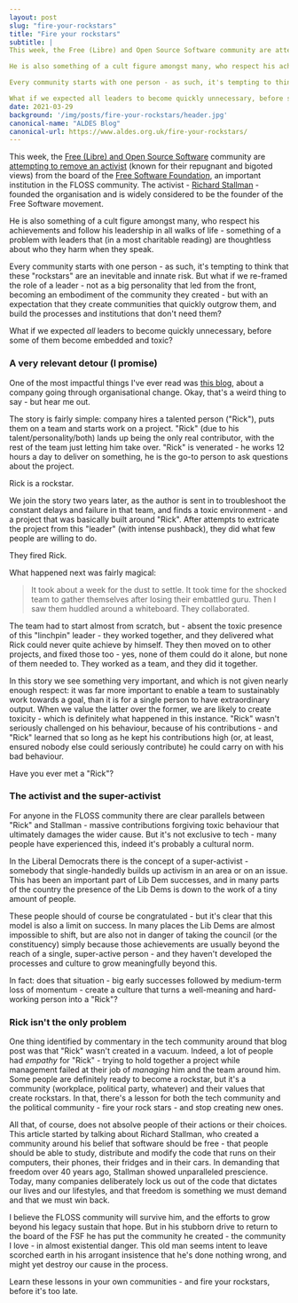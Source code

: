 ```yaml
---
layout: post
slug: "fire-your-rockstars"
title: "Fire your rockstars"
subtitle: |
This week, the Free (Libre) and Open Source Software community are attempting to remove an activist (known for their repugnant and bigoted views) from the board of the Free Software Foundation, an important institution in the FLOSS community. The activist - Richard Stallman - founded the organisation and is widely considered to be the founder of the Free Software movement.

He is also something of a cult figure amongst many, who respect his achievements and follow his leadership in all walks of life - something of a problem with leaders that (in a most charitable reading) are thoughtless about who they harm when they speak.

Every community starts with one person - as such, it's tempting to think that these "rockstars" are an inevitable and innate risk. But what if we re-framed the role of a leader - not as a big personality that led from the front, becoming an embodiment of the community they created - but with an expectation that they create communities that quickly outgrow them, and build the processes and institutions that don't need them?

What if we expected all leaders to become quickly unnecessary, before some of them become embedded and toxic?
date: 2021-03-29
background: '/img/posts/fire-your-rockstars/header.jpg'
canonical-name: "ALDES Blog"
canonical-url: https://www.aldes.org.uk/fire-your-rockstars/
---
```


This week, the [Free (Libre) and Open Source Software](https://en.wikipedia.org/wiki/Free_and_open-source_software) community are [attempting to remove an activist](https://rms-open-letter.github.io/) (known for their repugnant and bigoted views) from the board of the [Free Software Foundation](https://en.wikipedia.org/wiki/Free_Software_Foundation), an important institution in the FLOSS community. The activist - [Richard Stallman](https://en.wikipedia.org/wiki/Richard_Stallman) - founded the organisation and is widely considered to be the founder of the Free Software movement.

He is also something of a cult figure amongst many, who respect his achievements and follow his leadership in all walks of life - something of a problem with leaders that (in a most charitable reading) are thoughtless about who they harm when they speak.

Every community starts with one person - as such, it's tempting to think that these "rockstars" are an inevitable and innate risk. But what if we re-framed the role of a leader - not as a big personality that led from the front, becoming an embodiment of the community they created - but with an expectation that they create communities that quickly outgrow them, and build the processes and institutions that don't need them?

What if we expected *all* leaders to become quickly unnecessary, before some of them become embedded and toxic?

### A very relevant detour (I promise)

One of the most impactful things I've ever read was [this blog](https://www.freecodecamp.org/news/we-fired-our-top-talent-best-decision-we-ever-made-4c0a99728fde/), about a company going through organisational change. Okay, that's a weird thing to say - but hear me out.

The story is fairly simple: company hires a talented person ("Rick"), puts them on a team and starts work on a project. "Rick" (due to his talent/personality/both) lands up being the only real contributor, with the rest of the team just letting him take over. "Rick" is venerated - he works 12 hours a day to deliver on something, he is the go-to person to ask questions about the project.

Rick is a rockstar.

We join the story two years later, as the author is sent in to troubleshoot the constant delays and failure in that team, and finds a toxic environment - and a project that was basically built around "Rick". After attempts to extricate the project from this "leader" (with intense pushback), they did what few people are willing to do.

They fired Rick.

What happened next was fairly magical:

> It took about a week for the dust to settle. It took time for the shocked team to gather themselves after losing their embattled guru. Then I saw them huddled around a whiteboard. They collaborated.

The team had to start almost from scratch, but - absent the toxic presence of this "linchpin" leader - they worked together, and they delivered what Rick could never quite achieve by himself. They then moved on to other projects, and fixed those too - yes, none of them could do it alone, but none of them needed to. They worked as a team, and they did it together.

In this story we see something very important, and which is not given nearly enough respect: it was far more important to enable a team to sustainably work towards a goal, than it is for a single person to have extraordinary output. When we value the latter over the former, we are likely to create toxicity - which is definitely what happened in this instance. "Rick" wasn't seriously challenged on his behaviour, because of his contributions - and "Rick" learned that so long as he kept his contributions high (or, at least, ensured nobody else could seriously contribute) he could carry on with his bad behaviour.

Have you ever met a "Rick"?

### The activist and the super-activist

For anyone in the FLOSS community there are clear parallels between "Rick" and Stallman - massive contributions forgiving toxic behaviour that ultimately damages the wider cause. But it's not exclusive to tech - many people have experienced this, indeed it's probably a cultural norm.

In the Liberal Democrats there is the concept of a super-activist - somebody that single-handedly builds up activism in an area or on an issue. This has been an important part of Lib Dem successes, and in many parts of the country the presence of the Lib Dems is down to the work of a tiny amount of people.

These people should of course be congratulated - but it's clear that this model is also a limit on success. In many places the Lib Dems are almost impossible to shift, but are also not in danger of taking the council (or the constituency) simply because those achievements are usually beyond the reach of a single, super-active person - and they haven't developed the processes and culture to grow meaningfully beyond this.

In fact: does that situation - big early successes followed by medium-term loss of momentum - create a culture that turns a well-meaning and hard-working person into a "Rick"?

### Rick isn't the only problem

One thing identified by commentary in the tech community around that blog post was that "Rick" wasn't created in a vacuum. Indeed, a lot of people had *empathy* for "Rick" - trying to hold together a project while management failed at their job of *managing* him and the team around him. Some people are definitely ready to become a rockstar, but it's a community (workplace, political party, whatever) and their values that create rockstars. In that, there's a lesson for both the tech community and the political community - fire your rock stars - and stop creating new ones.

All that, of course, does not absolve people of their actions or their choices. This article started by talking about Richard Stallman, who created a community around his belief that software should be free - that people should be able to study, distribute and modify the code that runs on their computers, their phones, their fridges and in their cars. In demanding that freedom over 40 years ago, Stallman showed unparalleled prescience. Today, many companies deliberately lock us out of the code that dictates our lives and our lifestyles, and that freedom is something we must demand and that we must win back.

I believe the FLOSS community will survive him, and the efforts to grow beyond his legacy sustain that hope. But in his stubborn drive to return to the board of the FSF he has put the community he created - the community I love - in almost existential danger. This old man seems intent to leave scorched earth in his arrogant insistence that he's done nothing wrong, and might yet destroy our cause in the process.

Learn these lessons in your own communities - and fire your rockstars, before it's too late.